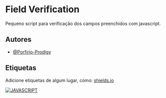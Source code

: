 
# Field Verification

Pequeno script para verificação dos campos preenchidos com javascript.
## Autores

- [@Porfirio-Prodigy](https://github.com/Porfirio-Prodigy)


## Etiquetas

Adicione etiquetas de algum lugar, como: [shields.io](https://shields.io/)

[![JAVASCRIPT](https://img.shields.io/badge/Study%20Project-JAVASCRIPT-yellow)](https://github.com/topics/javascript)